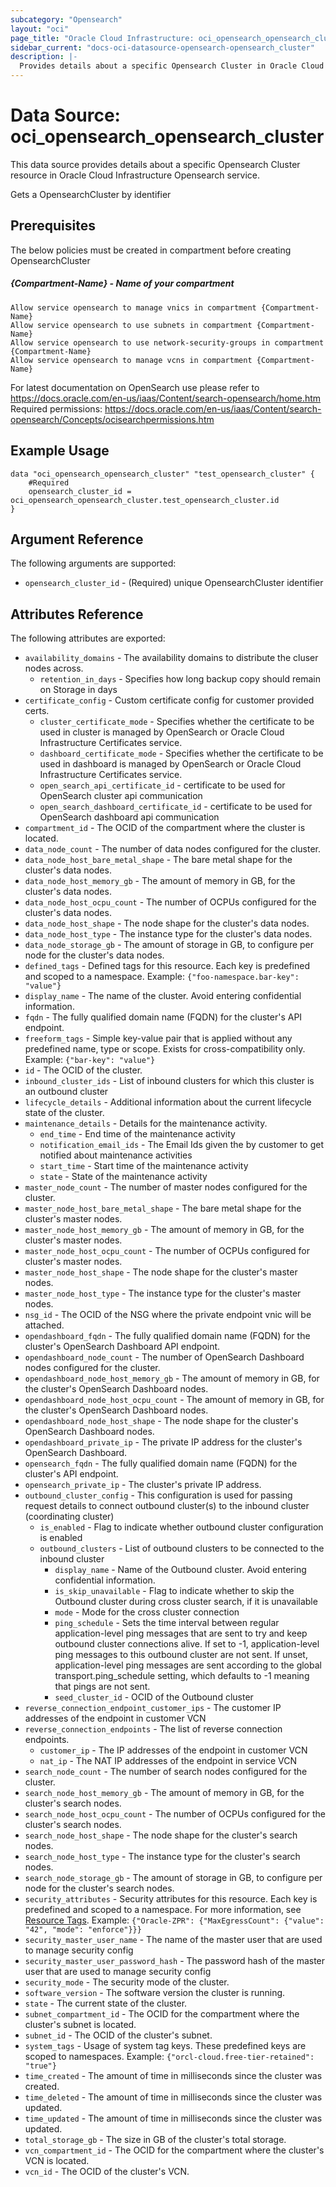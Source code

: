 ```yaml
---
subcategory: "Opensearch"
layout: "oci"
page_title: "Oracle Cloud Infrastructure: oci_opensearch_opensearch_cluster"
sidebar_current: "docs-oci-datasource-opensearch-opensearch_cluster"
description: |-
  Provides details about a specific Opensearch Cluster in Oracle Cloud Infrastructure Opensearch service
---
```


# Data Source: oci_opensearch_opensearch_cluster
This data source provides details about a specific Opensearch Cluster resource in Oracle Cloud Infrastructure Opensearch service.

Gets a OpensearchCluster by identifier

## Prerequisites
The below policies must be created in compartment before creating OpensearchCluster

##### {Compartment-Name} - Name of  your compartment
```
Allow service opensearch to manage vnics in compartment {Compartment-Name}
Allow service opensearch to use subnets in compartment {Compartment-Name}
Allow service opensearch to use network-security-groups in compartment {Compartment-Name}
Allow service opensearch to manage vcns in compartment {Compartment-Name}
```

For latest documentation on OpenSearch use please refer to https://docs.oracle.com/en-us/iaas/Content/search-opensearch/home.htm  
Required permissions: https://docs.oracle.com/en-us/iaas/Content/search-opensearch/Concepts/ocisearchpermissions.htm

## Example Usage

```hcl
data "oci_opensearch_opensearch_cluster" "test_opensearch_cluster" {
	#Required
	opensearch_cluster_id = oci_opensearch_opensearch_cluster.test_opensearch_cluster.id
}
```

## Argument Reference

The following arguments are supported:

* `opensearch_cluster_id` - (Required) unique OpensearchCluster identifier


## Attributes Reference

The following attributes are exported:

* `availability_domains` - The availability domains to distribute the cluser nodes across.
	* `retention_in_days` - Specifies how long backup copy should remain on Storage in days
* `certificate_config` - Custom certificate config for customer provided certs.
	* `cluster_certificate_mode` - Specifies whether the certificate to be used in cluster is managed by OpenSearch or Oracle Cloud Infrastructure Certificates service.
	* `dashboard_certificate_mode` - Specifies whether the certificate to be used in dashboard is managed by OpenSearch or Oracle Cloud Infrastructure Certificates service.
	* `open_search_api_certificate_id` - certificate to be used for OpenSearch cluster api communication
	* `open_search_dashboard_certificate_id` - certificate to be used for OpenSearch dashboard api communication
* `compartment_id` - The OCID of the compartment where the cluster is located.
* `data_node_count` - The number of data nodes configured for the cluster.
* `data_node_host_bare_metal_shape` - The bare metal shape for the cluster's data nodes.
* `data_node_host_memory_gb` - The amount of memory in GB, for the cluster's data nodes.
* `data_node_host_ocpu_count` - The number of OCPUs configured for the cluster's data nodes.
* `data_node_host_shape` - The node shape for the cluster's data nodes.
* `data_node_host_type` - The instance type for the cluster's data nodes.
* `data_node_storage_gb` - The amount of storage in GB, to configure per node for the cluster's data nodes.
* `defined_tags` - Defined tags for this resource. Each key is predefined and scoped to a namespace. Example: `{"foo-namespace.bar-key": "value"}`
* `display_name` - The name of the cluster. Avoid entering confidential information.
* `fqdn` - The fully qualified domain name (FQDN) for the cluster's API endpoint.
* `freeform_tags` - Simple key-value pair that is applied without any predefined name, type or scope. Exists for cross-compatibility only. Example: `{"bar-key": "value"}`
* `id` - The OCID of the cluster.
* `inbound_cluster_ids` - List of inbound clusters for which this cluster is an outbound cluster
* `lifecycle_details` - Additional information about the current lifecycle state of the cluster.
* `maintenance_details` - Details for the maintenance activity.
	* `end_time` - End time of the maintenance activity
	* `notification_email_ids` - The Email Ids given the by customer to get notified about maintenance activities
	* `start_time` - Start time of the maintenance activity
	* `state` - State of the maintenance activity
* `master_node_count` - The number of master nodes configured for the cluster.
* `master_node_host_bare_metal_shape` - The bare metal shape for the cluster's master nodes.
* `master_node_host_memory_gb` - The amount of memory in GB, for the cluster's master nodes.
* `master_node_host_ocpu_count` - The number of OCPUs configured for cluster's master nodes.
* `master_node_host_shape` - The node shape for the cluster's master nodes.
* `master_node_host_type` - The instance type for the cluster's master nodes.
* `nsg_id` - The OCID of the NSG where the private endpoint vnic will be attached.
* `opendashboard_fqdn` - The fully qualified domain name (FQDN) for the cluster's OpenSearch Dashboard API endpoint.
* `opendashboard_node_count` - The number of OpenSearch Dashboard nodes configured for the cluster.
* `opendashboard_node_host_memory_gb` - The amount of memory in GB, for the cluster's OpenSearch Dashboard nodes.
* `opendashboard_node_host_ocpu_count` - The amount of memory in GB, for the cluster's OpenSearch Dashboard nodes.
* `opendashboard_node_host_shape` - The node shape for the cluster's OpenSearch Dashboard nodes.
* `opendashboard_private_ip` - The private IP address for the cluster's OpenSearch Dashboard.
* `opensearch_fqdn` - The fully qualified domain name (FQDN) for the cluster's API endpoint.
* `opensearch_private_ip` - The cluster's private IP address.
* `outbound_cluster_config` - This configuration is used for passing request details to connect outbound cluster(s) to the inbound cluster (coordinating cluster) 
	* `is_enabled` - Flag to indicate whether outbound cluster configuration is enabled
	* `outbound_clusters` - List of outbound clusters to be connected to the inbound cluster
		* `display_name` - Name of the Outbound cluster. Avoid entering confidential information.
		* `is_skip_unavailable` - Flag to indicate whether to skip the Outbound cluster during cross cluster search, if it is unavailable
		* `mode` - Mode for the cross cluster connection
		* `ping_schedule` - Sets the time interval between regular application-level ping messages that are sent to try and keep outbound cluster connections alive. If set to -1, application-level ping messages to this outbound cluster are not sent. If unset, application-level ping messages are sent according to the global transport.ping_schedule setting, which defaults to -1 meaning that pings are not sent.
		* `seed_cluster_id` - OCID of the Outbound cluster
* `reverse_connection_endpoint_customer_ips` - The customer IP addresses of the endpoint in customer VCN
* `reverse_connection_endpoints` - The list of reverse connection endpoints.
	* `customer_ip` - The IP addresses of the endpoint in customer VCN
	* `nat_ip` - The NAT IP addresses of the endpoint in service VCN
* `search_node_count` - The number of search nodes configured for the cluster.
* `search_node_host_memory_gb` - The amount of memory in GB, for the cluster's search nodes.
* `search_node_host_ocpu_count` - The number of OCPUs configured for the cluster's search nodes.
* `search_node_host_shape` - The node shape for the cluster's search nodes.
* `search_node_host_type` - The instance type for the cluster's search nodes.
* `search_node_storage_gb` - The amount of storage in GB, to configure per node for the cluster's search nodes.
* `security_attributes` - Security attributes for this resource. Each key is predefined and scoped to a namespace. For more information, see [Resource Tags](https://docs.cloud.oracle.com/iaas/Content/General/Concepts/resourcetags.htm).  Example: `{"Oracle-ZPR": {"MaxEgressCount": {"value": "42", "mode": "enforce"}}}` 
* `security_master_user_name` - The name of the master user that are used to manage security config
* `security_master_user_password_hash` - The password hash of the master user that are used to manage security config
* `security_mode` - The security mode of the cluster.
* `software_version` - The software version the cluster is running.
* `state` - The current state of the cluster.
* `subnet_compartment_id` - The OCID for the compartment where the cluster's subnet is located.
* `subnet_id` - The OCID of the cluster's subnet.
* `system_tags` - Usage of system tag keys. These predefined keys are scoped to namespaces. Example: `{"orcl-cloud.free-tier-retained": "true"}`
* `time_created` - The amount of time in milliseconds since the cluster was created.
* `time_deleted` - The amount of time in milliseconds since the cluster was updated.
* `time_updated` - The amount of time in milliseconds since the cluster was updated.
* `total_storage_gb` - The size in GB of the cluster's total storage.
* `vcn_compartment_id` - The OCID for the compartment where the cluster's VCN is located.
* `vcn_id` - The OCID of the cluster's VCN.
